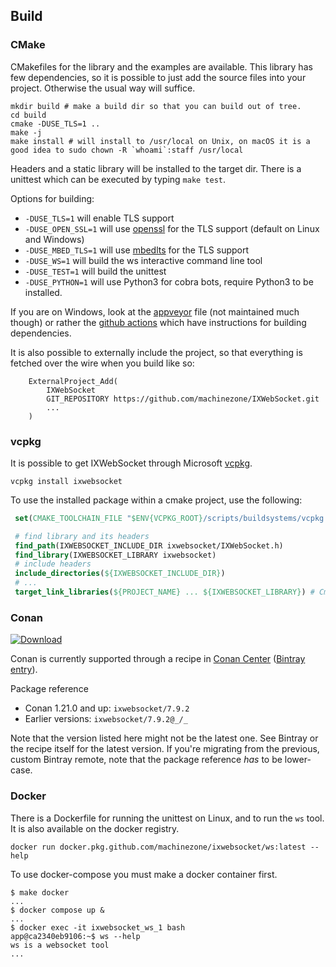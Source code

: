 ## Build

### CMake

CMakefiles for the library and the examples are available. This library has few dependencies, so it is possible to just add the source files into your project. Otherwise the usual way will suffice.

```
mkdir build # make a build dir so that you can build out of tree.
cd build
cmake -DUSE_TLS=1 ..
make -j
make install # will install to /usr/local on Unix, on macOS it is a good idea to sudo chown -R `whoami`:staff /usr/local
```

Headers and a static library will be installed to the target dir.
There is a unittest which can be executed by typing `make test`.

Options for building:

* `-DUSE_TLS=1` will enable TLS support
* `-DUSE_OPEN_SSL=1` will use [openssl](https://www.openssl.org/) for the TLS support (default on Linux and Windows)
* `-DUSE_MBED_TLS=1` will use [mbedlts](https://tls.mbed.org/) for the TLS support
* `-DUSE_WS=1` will build the ws interactive command line tool
* `-DUSE_TEST=1` will build the unittest
* `-DUSE_PYTHON=1` will use Python3 for cobra bots, require Python3 to be installed.

If you are on Windows, look at the [appveyor](https://github.com/machinezone/IXWebSocket/blob/master/appveyor.yml) file (not maintained much though) or rather the [github actions](https://github.com/machinezone/IXWebSocket/blob/master/.github/workflows/unittest_windows.yml) which have instructions for building dependencies.

It is also possible to externally include the project, so that everything is fetched over the wire when you build like so:

```
    ExternalProject_Add(
        IXWebSocket
        GIT_REPOSITORY https://github.com/machinezone/IXWebSocket.git
        ...
    )
```

### vcpkg

It is possible to get IXWebSocket through Microsoft [vcpkg](https://github.com/microsoft/vcpkg).

```
vcpkg install ixwebsocket
```
To use the installed package within a cmake project, use the following:
```cmake
 set(CMAKE_TOOLCHAIN_FILE "$ENV{VCPKG_ROOT}/scripts/buildsystems/vcpkg.cmake" CACHE STRING "") # this is super important in order for cmake to include the vcpkg search/lib paths!

 # find library and its headers
 find_path(IXWEBSOCKET_INCLUDE_DIR ixwebsocket/IXWebSocket.h)
 find_library(IXWEBSOCKET_LIBRARY ixwebsocket)
 # include headers
 include_directories(${IXWEBSOCKET_INCLUDE_DIR})
 # ...
 target_link_libraries(${PROJECT_NAME} ... ${IXWEBSOCKET_LIBRARY}) # Cmake will automatically fail the generation if the lib was not found, i.e is set to NOTFOUNS

```

### Conan

[ ![Download](https://api.bintray.com/packages/conan/conan-center/ixwebsocket%3A_/images/download.svg) ](https://bintray.com/conan/conan-center/ixwebsocket%3A_/_latestVersion)

Conan is currently supported through a recipe in [Conan Center](https://github.com/conan-io/conan-center-index/tree/master/recipes/ixwebsocket) ([Bintray entry](https://bintray.com/conan/conan-center/ixwebsocket%3A_)).

Package reference

* Conan 1.21.0 and up: `ixwebsocket/7.9.2`
* Earlier versions: `ixwebsocket/7.9.2@_/_`

Note that the version listed here might not be the latest one. See Bintray or the recipe itself for the latest version. If you're migrating from the previous, custom Bintray remote, note that the package reference _has_ to be lower-case.

### Docker

There is a Dockerfile for running the unittest on Linux, and to run the `ws` tool. It is also available on the docker registry.

```
docker run docker.pkg.github.com/machinezone/ixwebsocket/ws:latest --help
```

To use docker-compose you must make a docker container first.

```
$ make docker
...
$ docker compose up &
...
$ docker exec -it ixwebsocket_ws_1 bash
app@ca2340eb9106:~$ ws --help
ws is a websocket tool
...
```
